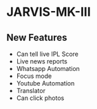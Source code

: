 # JARVIS-MK-III

## New Features

- Can tell live IPL Score 
- Live news reports
- Whatsapp Automation
- Focus mode
- Youtube Automation
- Translator
- Can click photos
